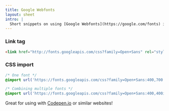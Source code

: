 ```yaml
---
title: Google Webfonts
layout: sheet
intro: |
  Short snippets on using [Google Webfonts](https://google.com/fonts) in a web page.
---
```


### Link tag

<!-- prettier-ignore -->
```html
<link href="http://fonts.googleapis.com/css?family=Open+Sans" rel="stylesheet" type="text/css" />
```

### CSS import

<!-- prettier-ignore -->
```css
/* One font */
@import url('https://fonts.googleapis.com/css?family=Open+Sans:400,700');

/* Combining multiple fonts */
@import url('https://fonts.googleapis.com/css?family=Open+Sans:400,400italic|Montserrat:400,700'');
```

Great for using with [Codepen.io](https://codepen.io/) or similar websites!
